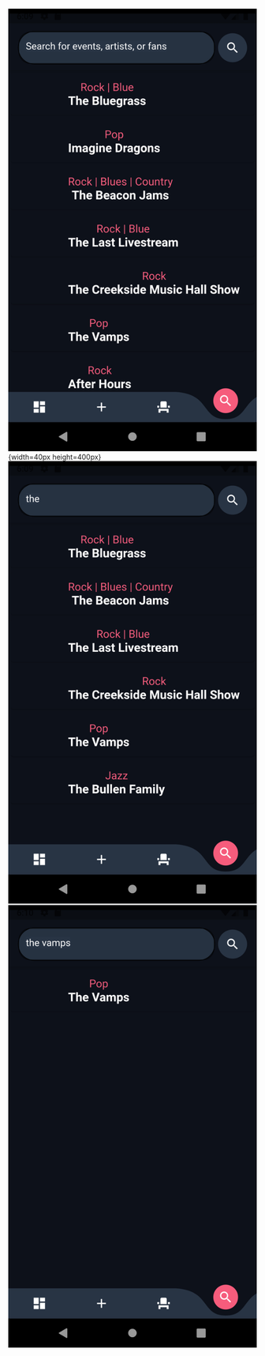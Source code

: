 ![](Screenshot_1618403987.png){width=40px height=400px}
![](Screenshot_1618403997.png)
![](Screenshot_1618404008.png)
